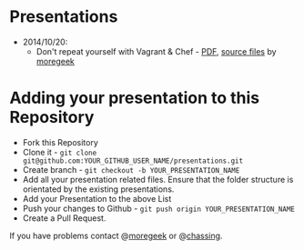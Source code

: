 Presentations
=============

- 2014/10/20:
  - Don't repeat yourself with Vagrant & Chef -  [PDF](https://github.com/opendevmeet/presentations/blob/master/20141120/vagrant_and_chef/presentation.pdf?raw=true), [source files](https://github.com/opendevmeet/presentations/tree/master/20141120/vagrant_and_chef) by [moregeek](https://github.com/moregeek)

Adding your presentation to this Repository
===========================================

- Fork this Repository
- Clone it - ```git clone git@github.com:YOUR_GITHUB_USER_NAME/presentations.git```
- Create branch - ```git checkout -b YOUR_PRESENTATION_NAME```
- Add all your presentation related files. Ensure that the folder structure is orientated by the existing presentations.
- Add your Presentation to the above List
- Push your changes to Github - ```git push origin YOUR_PRESENTATION_NAME```
- Create a Pull Request.

If you have problems contact @[moregeek](https://github.com/moregeek) or @[chassing](https://github.com/chassing).
